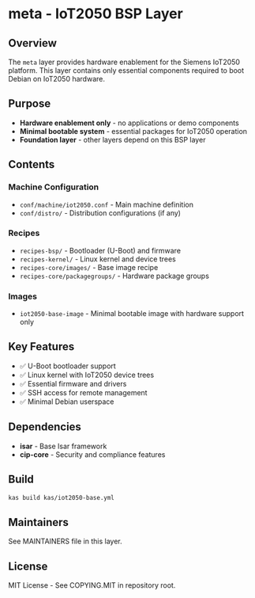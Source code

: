 # meta - IoT2050 BSP Layer

## Overview

The `meta` layer provides hardware enablement for the Siemens IoT2050 platform. This layer contains only essential components required to boot Debian on IoT2050 hardware.

## Purpose

- **Hardware enablement only** - no applications or demo components
- **Minimal bootable system** - essential packages for IoT2050 operation
- **Foundation layer** - other layers depend on this BSP layer

## Contents

### Machine Configuration
- `conf/machine/iot2050.conf` - Main machine definition
- `conf/distro/` - Distribution configurations (if any)

### Recipes
- `recipes-bsp/` - Bootloader (U-Boot) and firmware
- `recipes-kernel/` - Linux kernel and device trees
- `recipes-core/images/` - Base image recipe
- `recipes-core/packagegroups/` - Hardware package groups

### Images
- `iot2050-base-image` - Minimal bootable image with hardware support only

## Key Features

- ✅ U-Boot bootloader support
- ✅ Linux kernel with IoT2050 device trees
- ✅ Essential firmware and drivers
- ✅ SSH access for remote management
- ✅ Minimal Debian userspace

## Dependencies

- **isar** - Base Isar framework
- **cip-core** - Security and compliance features

## Build

```bash
kas build kas/iot2050-base.yml
```

## Maintainers

See MAINTAINERS file in this layer.

## License

MIT License - See COPYING.MIT in repository root.